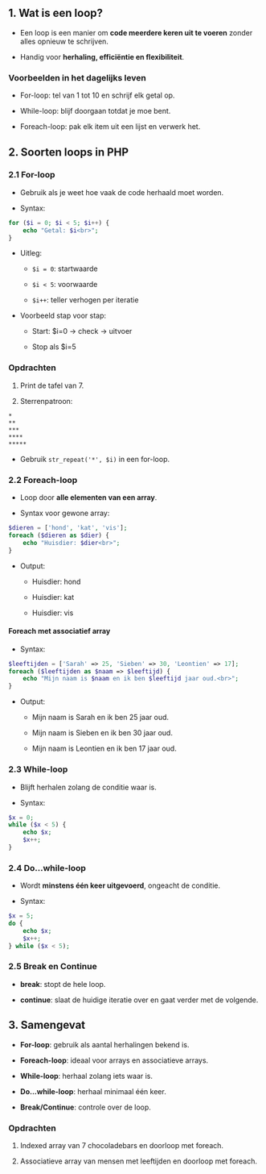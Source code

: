 ## 1. Wat is een loop?

- Een loop is een manier om **code meerdere keren uit te voeren** zonder alles opnieuw te schrijven.
    
- Handig voor **herhaling, efficiëntie en flexibiliteit**.
    

### Voorbeelden in het dagelijks leven

- For-loop: tel van 1 tot 10 en schrijf elk getal op.
    
- While-loop: blijf doorgaan totdat je moe bent.
    
- Foreach-loop: pak elk item uit een lijst en verwerk het.
    

## 2. Soorten loops in PHP

### 2.1 For-loop

- Gebruik als je weet hoe vaak de code herhaald moet worden.
    
- Syntax:
    

```php
for ($i = 0; $i < 5; $i++) {
    echo "Getal: $i<br>";
}
```

- Uitleg:
    
    - `$i = 0`: startwaarde
        
    - `$i < 5`: voorwaarde
        
    - `$i++`: teller verhogen per iteratie
        
- Voorbeeld stap voor stap:
    
    - Start: $i=0 → check → uitvoer
        
    - Stop als $i=5
        

### Opdrachten

1. Print de tafel van 7.
    
2. Sterrenpatroon:
    

```
*
**
***
****
*****
```

- Gebruik `str_repeat('*', $i)` in een for-loop.
    

### 2.2 Foreach-loop

- Loop door **alle elementen van een array**.
    
- Syntax voor gewone array:
    

```php
$dieren = ['hond', 'kat', 'vis'];
foreach ($dieren as $dier) {
    echo "Huisdier: $dier<br>";
}
```

- Output:
    
    - Huisdier: hond
        
    - Huisdier: kat
        
    - Huisdier: vis
        

#### Foreach met associatief array

- Syntax:
    

```php
$leeftijden = ['Sarah' => 25, 'Sieben' => 30, 'Leontien' => 17];
foreach ($leeftijden as $naam => $leeftijd) {
    echo "Mijn naam is $naam en ik ben $leeftijd jaar oud.<br>";
}
```

- Output:
    
    - Mijn naam is Sarah en ik ben 25 jaar oud.
        
    - Mijn naam is Sieben en ik ben 30 jaar oud.
        
    - Mijn naam is Leontien en ik ben 17 jaar oud.
        

### 2.3 While-loop

- Blijft herhalen zolang de conditie waar is.
    
- Syntax:
    

```php
$x = 0;
while ($x < 5) {
    echo $x;
    $x++;
}
```

### 2.4 Do...while-loop

- Wordt **minstens één keer uitgevoerd**, ongeacht de conditie.
    
- Syntax:
    

```php
$x = 5;
do {
    echo $x;
    $x++;
} while ($x < 5);
```

### 2.5 Break en Continue

- **break**: stopt de hele loop.
    
- **continue**: slaat de huidige iteratie over en gaat verder met de volgende.
    

## 3. Samengevat

- **For-loop**: gebruik als aantal herhalingen bekend is.
    
- **Foreach-loop**: ideaal voor arrays en associatieve arrays.
    
- **While-loop**: herhaal zolang iets waar is.
    
- **Do...while-loop**: herhaal minimaal één keer.
    
- **Break/Continue**: controle over de loop.
    

### Opdrachten

1. Indexed array van 7 chocoladebars en doorloop met foreach.
    
2. Associatieve array van mensen met leeftijden en doorloop met foreach.